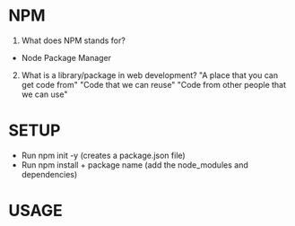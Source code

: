 # NPM

1. What does NPM stands for?
  - Node Package Manager

2. What is a library/package in web development?
  "A place that you can get code from"
  "Code that we can reuse"
  "Code from other people that we can use"

# SETUP

  - Run npm init -y (creates a package.json file)
  - Run npm install + package name (add the node_modules and dependencies)

# USAGE
